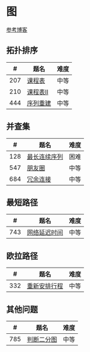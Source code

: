 # 图

[参考博客](https://blog.csdn.net/Scarlett_Guan/article/details/104129456)

## 拓扑排序
| # | 题名 | 难度 |
|---| -------- | ---------- |
|207| [课程表](../207.课程表.md) |中等|
|210| [课程表II](../210.课程表II.md) |中等|
|444| [序列重建](../444.序列重建.md) |中等|
## 并查集
| # | 题名 | 难度 |
|---| -------- | ---------- |
|128| [最长连续序列](../128.最长连续序列.md) |困难|
|547| [朋友圈](../547.朋友圈.md) |中等|
|684| [冗余连接](../684.冗余连接.md) |中等|

## 最短路径
| # | 题名 | 难度 |
|---| -------- | ---------- |
|743| [网络延迟时间](../743.网络延迟时间.md) |中等| 

## 欧拉路径
| # | 题名 | 难度 |
|---| -------- | ---------- |
|332| [重新安排行程](../332.重新安排行程.md) |中等|

## 其他问题
| # | 题名 | 难度 |
|---| -------- | ---------- |
|785| [判断二分图](../785.判断二分图.md) |中等|